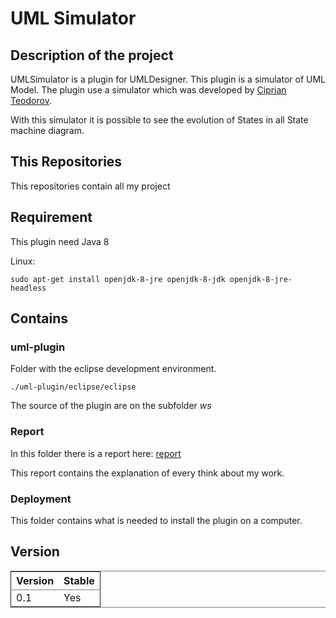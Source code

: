 # UML Simulator

## Description of the project

UMLSimulator is a plugin for UMLDesigner. This plugin is a simulator of UML Model.
The plugin use a simulator which was developed by [Ciprian Teodorov](https://github.com/teodorov).

With this simulator it is possible to see the evolution of States in all State machine diagram.

## This Repositories

This repositories contain all my project

## Requirement

This plugin need Java 8

Linux:

    sudo apt-get install openjdk-8-jre openjdk-8-jdk openjdk-8-jre-headless

## Contains

### uml-plugin

Folder with the eclipse development environment.

    ./uml-plugin/eclipse/eclipse

The source of the plugin are on the subfolder *ws*

### Report

In this folder there is a report here: [report](Rapport/report/rapport_de_base.pdf)

This report contains the explanation of every think about my work.

### Deployment

This folder contains what is needed to install the plugin on a computer.

## Version

<table border="2" cellspacing="0" cellpadding="6" rules="groups" frame="hsides">


<colgroup>
<col  class="org-right" />

<col  class="org-left" />
</colgroup>
<thead>
<tr>
<th scope="col" class="org-right">Version</th>
<th scope="col" class="org-left">Stable</th>
</tr>
</thead>

<tbody>
<tr>
<td class="org-right">0.1</td>
<td class="org-left">Yes</td>
</tr>
</tbody>
</table>
